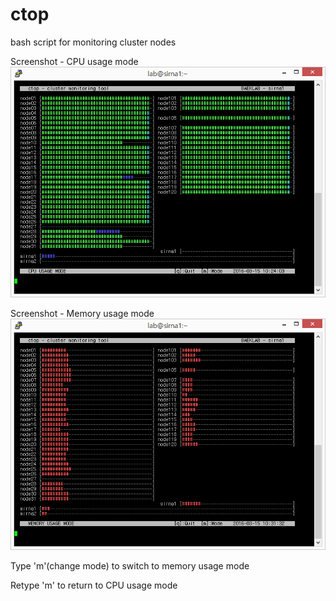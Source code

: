# ctop
bash script for monitoring cluster nodes

Screenshot - CPU usage mode
![CPU usage](screenshot1.gif)

Screenshot - Memory usage mode
![CPU usage](screenshot2.gif)

Type 'm'(change mode) to switch to memory usage mode

Retype 'm' to return to CPU usage mode
